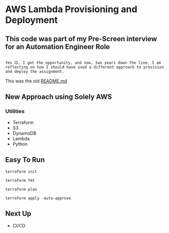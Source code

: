 # AWS Lambda Provisioning and Deployment

## This code was part of my Pre-Screen interview for an Automation Engineer Role

```text

Yes 😊, I got the opportunity, and now, two years down the line, I am reflecting on how I should have used a different approach to provision and deploy the assignment.

```

This was the old [README.md](Old-Source/README.md)

## New Approach using Solely AWS

### Utilities

- Terraform
- S3
- DynamoDB
- Lambda
- Python

## Easy To Run

`terraform init`

`terraform fmt`

`terraform plan`

`terraform apply -auto-approve`

## Next Up

- CI/CD
